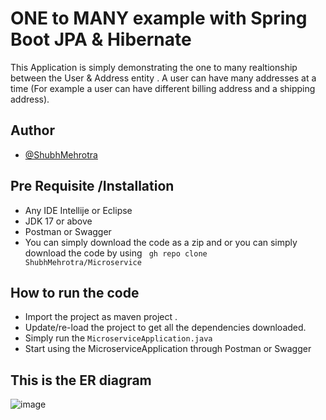 

# ONE to MANY example with Spring Boot JPA & Hibernate 

This Application is simply demonstrating the one to many realtionship between the User & Address entity . A user can have many addresses at a time (For example a user can have different billing address and a shipping address).




## Author

- [@ShubhMehrotra](https://www.github.com/ShubhMehrotra)


## Pre Requisite /Installation
* Any IDE Intellije or Eclipse 
* JDK 17 or above 
* Postman or Swagger 
* You can simply download the code as a zip and  or you can simply download the code by using ``` gh repo clone ShubhMehrotra/Microservice```

## How to run the code 
* Import the project as maven project .
* Update/re-load the project to get all the dependencies downloaded.
* Simply run the ```MicroserviceApplication.java```
* Start using the MicroserviceApplication through Postman or Swagger



## This is the ER diagram 




















![image](https://github.com/ShubhMehrotra/Microservice/assets/60496852/9d424a11-af62-4b9d-92ad-ea2bc710dd61)
